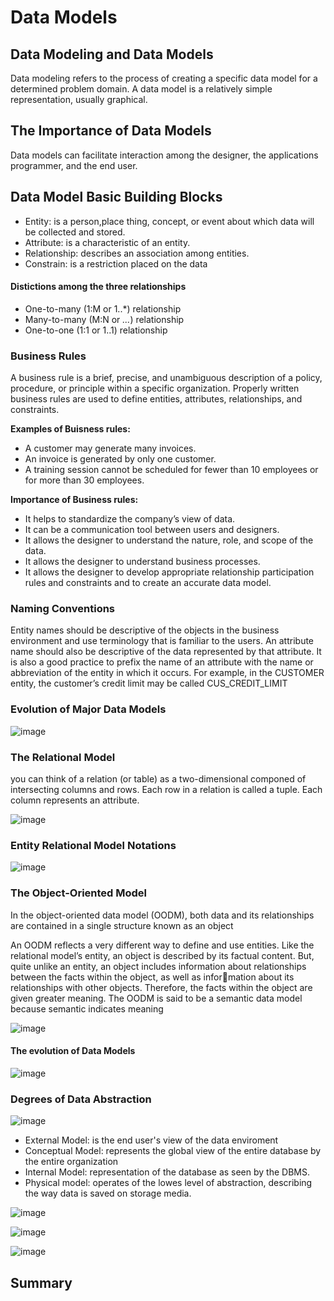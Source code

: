 # Data Models

## Data Modeling and Data Models

Data modeling refers to the process of creating a specific data model for a determined problem domain.
A data model is a relatively simple representation, usually graphical.

## The Importance of Data Models

Data models can facilitate interaction among the designer, the applications programmer, and the end user.

## Data Model Basic Building Blocks

- Entity: is a person,place thing, concept, or event about which data will be collected and stored.
- Attribute: is a characteristic of an entity.
- Relationship: describes an association among entities.
- Constrain: is a restriction placed on the data

#### Distictions among the three relationships

- One-to-many (1:M or 1..*) relationship
- Many-to-many (M:N or *...*) relationship
- One-to-one (1:1 or 1..1) relationship

### Business Rules
A business rule is a brief, precise, and unambiguous description of a policy, procedure, or principle within a specific organization.
Properly written business rules are used to define entities, attributes, relationships, and constraints.

**Examples of Buisness rules:**

- A customer may generate many invoices.
- An invoice is generated by only one customer.
- A training session cannot be scheduled for fewer than 10 employees or for more than 30 employees.

**Importance of Business rules:**
- It helps to standardize the company’s view of data.
- It can be a communication tool between users and designers.
- It allows the designer to understand the nature, role, and scope of the data.
- It allows the designer to understand business processes.
- It allows the designer to develop appropriate relationship participation rules and constraints and to create an accurate data model.

### Naming Conventions

Entity names should be descriptive of the objects in the business environment and use terminology that is familiar to the users. An attribute name should also be descriptive of the data represented by that attribute. It is also a good practice to prefix the name of an attribute with the name or abbreviation of the entity in which it occurs. For example, in the CUSTOMER entity, the customer’s credit limit may be called CUS_CREDIT_LIMIT

### Evolution of Major Data Models

![image](https://github.com/PauloWgDev/NTUST-UPTP---Study-Notes/assets/133529935/178f4bd3-475e-42cb-9e2c-bfe0679ed93b)

### The Relational Model

you can think of a relation (or table) as a two-dimensional componed of intersecting columns and rows. Each row in a relation is called a tuple. Each column represents an attribute.

![image](https://github.com/PauloWgDev/NTUST-UPTP---Study-Notes/assets/133529935/5cc1ca8c-cd73-40a3-94fc-318847001a17)


### Entity Relational Model Notations

![image](https://github.com/PauloWgDev/NTUST-UPTP---Study-Notes/assets/133529935/912bd14f-eeb3-4083-b537-aa0881669add)

### The Object-Oriented Model

In the object-oriented data model (OODM), both data 
and its relationships are contained in a single structure known as an object

An OODM reflects a very different way to define and use entities. Like the relational 
model’s entity, an object is described by its factual content. But, quite unlike an entity, an object 
includes information about relationships between the facts within the object, as well as information about its relationships with other objects. Therefore, the facts within the object are 
given greater meaning. The OODM is said to be a semantic data model because semantic
indicates meaning

![image](https://github.com/PauloWgDev/NTUST-UPTP---Study-Notes/assets/133529935/9f309f07-2e60-496e-b047-799ac9a6aed3)


#### The evolution of Data Models

![image](https://github.com/PauloWgDev/NTUST-UPTP---Study-Notes/assets/133529935/c39ea019-bda4-46a8-ac2d-4e18b479be75)

### Degrees of Data Abstraction

![image](https://github.com/PauloWgDev/NTUST-UPTP---Study-Notes/assets/133529935/3ad8f89a-02aa-42bb-8da5-c517d1f699fd)

- External Model: is the end user's view of the data enviroment
- Conceptual Model: represents the global view of the entire database by the entire organization
- Internal Model: representation of the database as seen by the DBMS.
- Physical model: operates of the lowes level of abstraction, describing the way data is saved on storage media.

![image](https://github.com/PauloWgDev/NTUST-UPTP---Study-Notes/assets/133529935/d165f27f-8623-46c2-8b7f-754875761cd1)


![image](https://github.com/PauloWgDev/NTUST-UPTP---Study-Notes/assets/133529935/9c9fbd73-11f4-4018-8767-ba66918e8352)

![image](https://github.com/PauloWgDev/NTUST-UPTP---Study-Notes/assets/133529935/ad270d99-3412-4d33-a831-061eb34c617d)

## Summary



